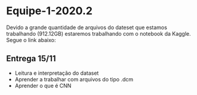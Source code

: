 # Equipe-1-2020.2

Devido a grande quantidade de arquivos do dateset que estamos trabalhando (912.12GB) estaremos trabalhando com o notebook da Kaggle. Segue o link abaixo:
<link>

## Entrega 15/11
* Leitura e interpretação do dataset
* Aprender a trabalhar com arquivos do tipo .dcm
* Aprender o que é CNN 


